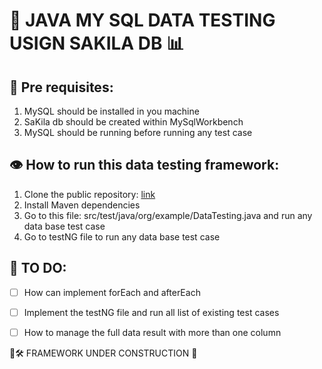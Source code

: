 # 🚀️ JAVA MY SQL DATA TESTING USIGN SAKILA DB 📊

## 📌 Pre requisites:
1. MySQL should be installed in you machine 
2. SaKila db should be created within MySqlWorkbench
3. MySQL should be running before running any test case

## 👁️ How to run this data testing framework: 
1. Clone the public repository: [link](https://github.com/andres4715-gif/JAVA_MySQL_data_testing_with_sakilaDB.git)
2. Install Maven dependencies 
3. Go to this file: src/test/java/org/example/DataTesting.java and run any data base test case
4. Go to testNG file to run any data base test case

## 🚀 TO DO: 
- [ ] How can implement forEach and afterEach 
- [ ] Implement the testNG file and run all list of existing test cases
- [ ] How to manage the full data result with more than one column 


🚚🛠️ FRAMEWORK UNDER CONSTRUCTION 🚧